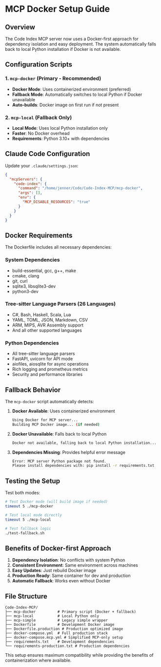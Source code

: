 # MCP Docker Setup Guide

## Overview

The Code Index MCP server now uses a Docker-first approach for dependency isolation and easy deployment. The system automatically falls back to local Python installation if Docker is not available.

## Configuration Scripts

### 1. `mcp-docker` (Primary - Recommended)
- **Docker Mode**: Uses containerized environment (preferred)
- **Fallback Mode**: Automatically switches to local Python if Docker unavailable
- **Auto-builds**: Docker image on first run if not present

### 2. `mcp-local` (Fallback Only)
- **Local Mode**: Uses local Python installation only
- **Faster**: No Docker overhead
- **Requirements**: Python 3.10+ with dependencies

## Claude Code Configuration

Update your `.claude/settings.json`:

```json
{
  "mcpServers": {
    "code-index": {
      "command": "/home/jenner/Code/Code-Index-MCP/mcp-docker",
      "args": [],
      "env": {
        "MCP_DISABLE_RESOURCES": "true"
      }
    }
  }
}
```

## Docker Requirements

The Dockerfile includes all necessary dependencies:

### System Dependencies
- build-essential, gcc, g++, make
- cmake, clang
- git, curl
- sqlite3, libsqlite3-dev
- python3-dev

### Tree-sitter Language Parsers (26 Languages)
- C#, Bash, Haskell, Scala, Lua
- YAML, TOML, JSON, Markdown, CSV
- ARM, MIPS, AVR Assembly support
- And all other supported languages

### Python Dependencies
- All tree-sitter language parsers
- FastAPI, uvicorn for API mode
- aiofiles, aiosqlite for async operations
- Rich logging and prometheus metrics
- Security and performance libraries

## Fallback Behavior

The `mcp-docker` script automatically detects:

1. **Docker Available**: Uses containerized environment
   ```bash
   Using Docker for MCP server...
   Building MCP Docker image... (if needed)
   ```

2. **Docker Unavailable**: Falls back to local Python
   ```bash
   Docker not available, falling back to local Python installation...
   ```

3. **Dependencies Missing**: Provides helpful error message
   ```bash
   Error: MCP server Python package not found.
   Please install dependencies with: pip install -r requirements.txt
   ```

## Testing the Setup

Test both modes:

```bash
# Test Docker mode (will build image if needed)
timeout 5 ./mcp-docker

# Test local mode directly
timeout 5 ./mcp-local

# Test fallback logic
./test-fallback.sh
```

## Benefits of Docker-first Approach

1. **Dependency Isolation**: No conflicts with system Python
2. **Consistent Environment**: Same environment across machines
3. **Easy Updates**: Just rebuild Docker image
4. **Production Ready**: Same container for dev and production
5. **Automatic Fallback**: Works even without Docker

## File Structure

```
Code-Index-MCP/
├── mcp-docker          # Primary script (Docker + fallback)
├── mcp-local           # Local Python only
├── mcp-simple          # Legacy simple wrapper
├── Dockerfile          # Development Docker image
├── Dockerfile.production # Production optimized image
├── docker-compose.yml  # Full production stack
├── docker-compose.mcp.yml # Simplified MCP-only setup
├── requirements.txt    # Development dependencies
└── requirements-production.txt # Production dependencies
```

This setup ensures maximum compatibility while providing the benefits of containerization where available.